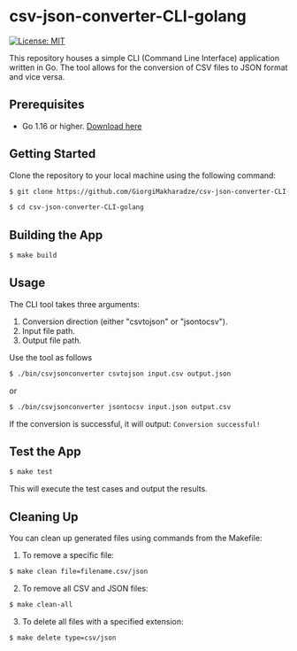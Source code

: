 # csv-json-converter-CLI-golang

[![License: MIT](https://img.shields.io/badge/License-MIT-yellow.svg)](https://opensource.org/licenses/MIT)

This repository houses a simple CLI (Command Line Interface) application written in Go. The tool allows for the conversion of CSV files to JSON format and vice versa.

## Prerequisites

- Go 1.16 or higher. [Download here](https://golang.org/dl/)

## Getting Started

Clone the repository to your local machine using the following command:

```sh
$ git clone https://github.com/GiorgiMakharadze/csv-json-converter-CLI-golang.git

$ cd csv-json-converter-CLI-golang
```

## Building the App

```sh
$ make build
```

## Usage

The CLI tool takes three arguments:

1. Conversion direction (either "csvtojson" or "jsontocsv").
2. Input file path.
3. Output file path.

Use the tool as follows

```sh
$ ./bin/csvjsonconverter csvtojson input.csv output.json
```

or

```sh
$ ./bin/csvjsonconverter jsontocsv input.json output.csv
```

If the conversion is successful, it will output: `Conversion successful!`

## Test the App

```sh
$ make test
```

This will execute the test cases and output the results.

## Cleaning Up

You can clean up generated files using commands from the Makefile:

1. To remove a specific file:

```sh
$ make clean file=filename.csv/json
```

2. To remove all CSV and JSON files:

```sh
$ make clean-all
```

3. To delete all files with a specified extension:

```sh
$ make delete type=csv/json
```
